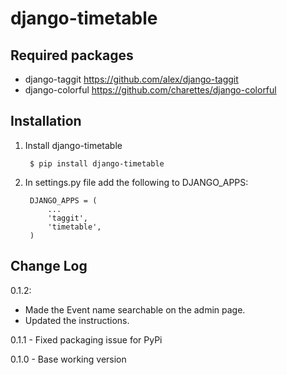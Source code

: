 django-timetable
========================


Required packages
------------------
* django-taggit
    https://github.com/alex/django-taggit
* django-colorful
    https://github.com/charettes/django-colorful


Installation
------------

1. Install django-timetable

        $ pip install django-timetable

2. In settings.py file add the following to DJANGO_APPS:

        DJANGO_APPS = (
            ...
            'taggit',
            'timetable',
        )


Change Log
----------

0.1.2:
- Made the Event name searchable on the admin page.
- Updated the instructions.

0.1.1 - Fixed packaging issue for PyPi

0.1.0 - Base working version

